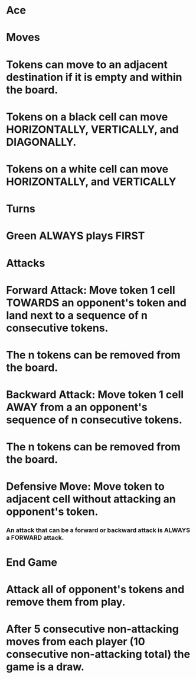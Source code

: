 # Ace


# Moves

# Tokens can move to an adjacent destination if it is empty and within the board.
# Tokens on a black cell can move HORIZONTALLY, VERTICALLY, and DIAGONALLY.
# Tokens on a white cell can move HORIZONTALLY, and VERTICALLY

# Turns

# Green ALWAYS plays FIRST

# Attacks

# Forward Attack: Move token 1 cell TOWARDS an opponent's token and land next to a sequence of n consecutive tokens.
# The n tokens can be removed from the board.

# Backward Attack: Move token 1 cell AWAY from a an opponent's sequence of n consecutive tokens.
# The n tokens can be removed from the board.

# Defensive Move: Move token to adjacent cell without attacking an opponent's token.

### An attack that can be a forward or backward attack is ALWAYS a FORWARD attack. ###

# End Game

# Attack all of opponent's tokens and remove them from play.
# After 5 consecutive non-attacking moves from each player (10 consecutive non-attacking total) the game is a draw.
